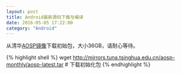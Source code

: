 ```yaml
---
layout: post
title: Android最新源码下载与编译
date: 2016-05-05 17:22:00
category: "Android"
---
```


从清华[AOSP镜像](https://mirrors.tuna.tsinghua.edu.cn/help/AOSP/)下载初始包，大小36GB，请耐心等待。

{% highlight shell %}
wget http://mirrors.tuna.tsinghua.edu.cn/aosp-monthly/aosp-latest.tar # 下载初始化包
{% endhighlight %}

